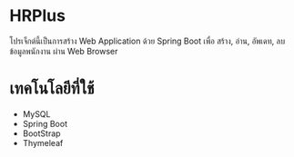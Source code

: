 # HRPlus
โปรเจ็กต์นี้เป็นการสร้าง Web Application ด้วย Spring Boot เพื่อ สร้าง, อ่าน, อัพเดท, ลบ ข้อมูลพนักงาน ผ่าน Web Browser

# เทคโนโลยีที่ใช้
- MySQL
- Spring Boot
- BootStrap
- Thymeleaf
